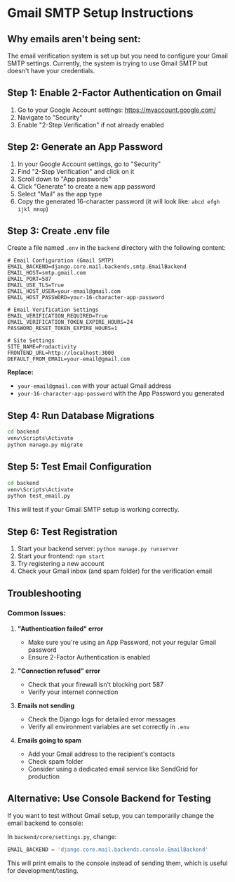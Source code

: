 # Gmail SMTP Setup Instructions

## Why emails aren't being sent:

The email verification system is set up but you need to configure your Gmail SMTP settings. Currently, the system is trying to use Gmail SMTP but doesn't have your credentials.

## Step 1: Enable 2-Factor Authentication on Gmail

1. Go to your Google Account settings: https://myaccount.google.com/
2. Navigate to "Security"
3. Enable "2-Step Verification" if not already enabled

## Step 2: Generate an App Password

1. In your Google Account settings, go to "Security"
2. Find "2-Step Verification" and click on it
3. Scroll down to "App passwords"
4. Click "Generate" to create a new app password
5. Select "Mail" as the app type
6. Copy the generated 16-character password (it will look like: `abcd efgh ijkl mnop`)

## Step 3: Create .env file

Create a file named `.env` in the `backend` directory with the following content:

```env
# Email Configuration (Gmail SMTP)
EMAIL_BACKEND=django.core.mail.backends.smtp.EmailBackend
EMAIL_HOST=smtp.gmail.com
EMAIL_PORT=587
EMAIL_USE_TLS=True
EMAIL_HOST_USER=your-email@gmail.com
EMAIL_HOST_PASSWORD=your-16-character-app-password

# Email Verification Settings
EMAIL_VERIFICATION_REQUIRED=True
EMAIL_VERIFICATION_TOKEN_EXPIRE_HOURS=24
PASSWORD_RESET_TOKEN_EXPIRE_HOURS=1

# Site Settings
SITE_NAME=Prodactivity
FRONTEND_URL=http://localhost:3000
DEFAULT_FROM_EMAIL=your-email@gmail.com
```

**Replace:**
- `your-email@gmail.com` with your actual Gmail address
- `your-16-character-app-password` with the App Password you generated

## Step 4: Run Database Migrations

```bash
cd backend
venv\Scripts\Activate
python manage.py migrate
```

## Step 5: Test Email Configuration

```bash
cd backend
venv\Scripts\Activate
python test_email.py
```

This will test if your Gmail SMTP setup is working correctly.

## Step 6: Test Registration

1. Start your backend server: `python manage.py runserver`
2. Start your frontend: `npm start`
3. Try registering a new account
4. Check your Gmail inbox (and spam folder) for the verification email

## Troubleshooting

### Common Issues:

1. **"Authentication failed" error**
   - Make sure you're using an App Password, not your regular Gmail password
   - Ensure 2-Factor Authentication is enabled

2. **"Connection refused" error**
   - Check that your firewall isn't blocking port 587
   - Verify your internet connection

3. **Emails not sending**
   - Check the Django logs for detailed error messages
   - Verify all environment variables are set correctly in `.env`

4. **Emails going to spam**
   - Add your Gmail address to the recipient's contacts
   - Check spam folder
   - Consider using a dedicated email service like SendGrid for production

## Alternative: Use Console Backend for Testing

If you want to test without Gmail setup, you can temporarily change the email backend to console:

In `backend/core/settings.py`, change:
```python
EMAIL_BACKEND = 'django.core.mail.backends.console.EmailBackend'
```

This will print emails to the console instead of sending them, which is useful for development/testing.
